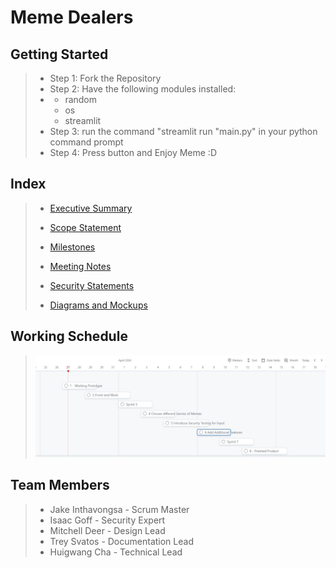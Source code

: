 # Meme Dealers

## Getting Started
> - Step 1: Fork the Repository
> - Step 2: Have the following modules installed:
> - - random
>   - os
>   - streamlit
> -  Step 3: run the command "streamlit run "main.py" in your python command prompt
> - Step 4: Press button and Enjoy Meme :D

## Index
> - [Executive Summary](https://github.com/red2922/Meme_Dealers/blob/main/Documentation/ExecutiveSummary.md)
>
> - [Scope Statement](https://github.com/red2922/Meme_Dealers/blob/main/Documentation/Scope.md)
>
> - [Milestones](https://github.com/red2922/Meme_Dealers/blob/main/Documentation/Milestones.md)
>
> - [Meeting Notes](https://github.com/red2922/Meme_Dealers/tree/main/Documentation/Meetings)
>
> - [Security Statements](https://github.com/red2922/Meme_Dealers/tree/main/Documentation/Security%20Statements)
>
> - [Diagrams and Mockups](https://github.com/red2922/Meme_Dealers/tree/main/Documentation/Diagrams%26Mockups)

## Working Schedule
> ![](https://github.com/red2922/Meme_Dealers/blob/main/Documentation/Working%20Schedule.JPG)



## Team Members

> - Jake Inthavongsa - Scrum Master
> - Isaac Goff - Security Expert
> - Mitchell Deer - Design Lead
> - Trey Svatos - Documentation Lead
> - Huigwang Cha - Technical Lead




